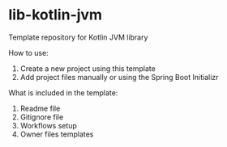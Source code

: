 # lib-kotlin-jvm
Template repository for Kotlin JVM library

How to use:
1. Create a new project using this template
2. Add project files manually or using the Spring Boot Initializr

What is included in the template:
1. Readme file
2. Gitignore file
3. Workflows setup
4. Owner files templates
